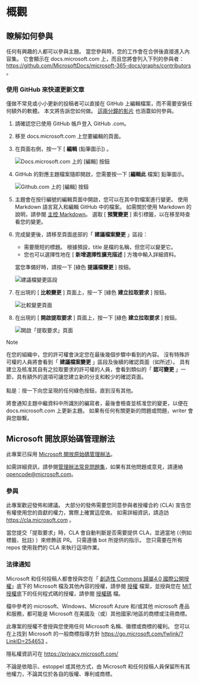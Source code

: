# <a name="overview"></a>概觀

## <a name="learn-how-to-contribute"></a>瞭解如何參與

任何有興趣的人都可以參與主題。 當您參與時，您的工作會在合併後直接進入內容集。 它會顯示在 docs.microsoft.com 上，而且您將會列入下列的參與者： <https://github.com/MicrosoftDocs/microsoft-365-docs/graphs/contributors> 。

### <a name="quickly-update-an-article-using-githubcom"></a>使用 GitHub 來快速更新文章

僅做不常見或小小更新的投稿者可以直接在 GitHub 上編輯檔案，而不需要安裝任何額外的軟體。 本文將告訴您如何做。 [這兩分鐘的影片](https://www.microsoft.com/videoplayer/embed/RE1XQTG) 也涵蓋如何參與。

1. 請確認您已使用 GitHub 帳戶登入 GitHub .com。
2. 移至 docs.microsoft.com 上您要編輯的頁面。
3. 在頁面右側，按一下 [ **編輯** (鉛筆圖示]) 。

   ![Docs.microsoft.com 上的 [編輯] 按鈕](microsoft-365/media/quick-update-edit.png)

4. GitHub 的對應主題檔案隨即開啟，您需要按一下 [**編輯此** 檔案] 鉛筆圖示。

   ![Github.com 上的 [編輯] 按鈕](microsoft-365/media/quick-update-github.png)

5. 主題會在按行編號的編輯頁面中開啟，您可以在其中對檔案進行變更。 使用 Markdown 語言寫入和編輯 GitHub 中的檔案。 如需關於使用 Markdown 的說明，請參閱 [主控 Markdown](https://guides.github.com/features/mastering-markdown/)。 選取 [ **預覽變更** ] 索引標籤，以在移至時查看您的變更。

6. 完成變更後，請移至頁面底部的「 **建議檔案變更** 」區段：

   - 需要簡短的標題。 根據預設，title 是檔的名稱，但您可以變更它。
   - 您也可以選擇性地在 [ **新增選擇性擴充描述** ] 方塊中輸入詳細資料。

   當您準備好時，請按一下 [綠色 **提議檔變更** ] 按鈕。

   ![建議檔變更區段](microsoft-365/media/propose-file-change.png)

7. 在出現的 [ **比較變更** ] 頁面上，按一下 [綠色 **建立拉取要求** ] 按鈕。

   ![比較變更頁面](microsoft-365/media/comparing-changes-page.png)

8. 在出現的 [ **開啟提取要求** ] 頁面上，按一下 [綠色 **建立拉取要求** ] 按鈕。

   ![開啟「提取要求」頁面](microsoft-365/media/open-a-pull-request-page.png)

> [!NOTE]
> 在您的組織中，您的許可權會決定您在最後幾個步驟中看到的內容。 沒有特殊許可權的人員將會看到「 **建議檔案變更** 」區段及後續的確認頁面（如所述）。 具有建立及核准其自有之拉取要求的許可權的人員，會看到類似的「 **認可變更** 」一節，具有額外的選項可讓您建立新的分支和較少的確認頁面。<br/><br/>點是：按一下向您呈現的任何綠色按鈕，直到沒有其他。

將會通知主題中繼資料中所識別的編寫者，最後會檢查並核准您的變更，以便在 docs.microsoft.com 上更新主題。 如果有任何有關更新的問題或問題，writer 會與您聯繫。

## <a name="microsoft-open-source-code-of-conduct"></a>Microsoft 開放原始碼管理辦法

此專案已採用 [Microsoft 開放原始碼管理辦法](https://opensource.microsoft.com/codeofconduct/)。

如需詳細資訊，請參閱[管理辦法常見問題集](https://opensource.microsoft.com/codeofconduct/faq/)，如果有其他問題或意見，請連絡 [opencode@microsoft.com](mailto:opencode@microsoft.com)。

### <a name="contributing"></a>參與

此專案歡迎發佈和建議。  大部分的發佈需要您同意參與者授權合約 (CLA) 宣告您有權使用您的貢獻的權力，實際上確實這麼做。 如需詳細資訊，請造訪 <https://cla.microsoft.com> 。

當您提交「提取要求」時，CLA 會自動判斷是否需要提供 CLA，並適當地 (（例如標籤、批註) ）來修飾該 PR。 只需遵循 bot 所提供的指示。 您只需要在所有 repos 使用我們的 CLA 來執行這項作業。

### <a name="legal-notices"></a>法律通知

Microsoft 和任何投稿人都會授與您在「 [創造性 Commons 歸屬4.0 國際公開授權](https://creativecommons.org/licenses/by/4.0/legalcode)」底下的 Microsoft 檔及其他內容的授權，請參閱 [授權](LICENSE) 檔案，並授與您在 [MIT 授權](https://opensource.org/licenses/MIT)底下的任何程式碼的授權，請參閱 [授權碼](LICENSE-CODE) 檔。

檔中參考的 microsoft、Windows、Microsoft Azure 和/或其他 microsoft 產品和服務，都可能是 Microsoft 在美國及（或）其他國家/地區的商標或注冊商標。

此專案的授權不會授與您使用任何 Microsoft 名稱、徽標或商標的權利。 您可以在上找到 Microsoft 的一般商標指導方針 <https://go.microsoft.com/fwlink/?LinkID=254653> 。

隱私權資訊可在 <https://privacy.microsoft.com/>

不論是依暗示、estoppel 或其他方式，由 Microsoft 和任何投稿人員保留所有其他權力，不論其位於各自的版權、專利或商標。
